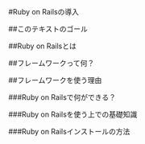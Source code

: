 #Ruby on Railsの導入

##このテキストのゴール

##Ruby on Railsとは

##フレームワークって何？

##フレームワークを使う理由　

###Ruby on Railsで何ができる？

###Ruby on Railsを使う上での基礎知識

###Ruby on Railsインストールの方法
